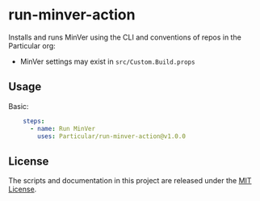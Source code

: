 # run-minver-action

Installs and runs MinVer using the CLI and conventions of repos in the Particular org:

* MinVer settings may exist in `src/Custom.Build.props`



## Usage

Basic:

```yaml
    steps:
      - name: Run MinVer
        uses: Particular/run-minver-action@v1.0.0
```

## License

The scripts and documentation in this project are released under the [MIT License](LICENSE.md).
